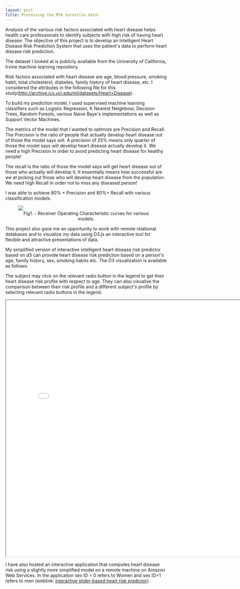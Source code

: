 ```yaml
---
layout: post
Title: Processing the MTA turnstile data!
---
```


<style>
   img {
       display: block;
       margin: auto;
   }
</style>


Analysis of the various risk factors associated with heart disease helps health care professionals to identify subjects with high risk of having heart disease. 
The objective of this project is to develop an Intelligent Heart Disease Risk Prediction System that uses the patient's data to perform heart disease risk prediction.

The dataset I looked at is publicly available from the University of California, Irvine machine learning repository.

Risk factors associated with heart disease are age, blood pressure, smoking habit, total cholesterol, diabetes, family history of heart disease, etc. I considered the attributes in the following file for this study(http://archive.ics.uci.edu/ml/datasets/Heart+Disease).

To build my prediction model, I used supervised machine learning classifiers such as Logistic Regression, K Nearest Neighbour, Decision Trees, Random Forests, various Naive Baye's implementations as well as Support Vector Machines.

The metrics of the model that I wanted to optimize are Precision and Recall. The Precision is the ratio of people that actually develop heart disease out of those the model says will. A precision of 25% means only quarter of those the model says will develop heart disease actually develop it. We need a high Precision in order to avoid predicting heart disease for healthy people!

The recall is the ratio of those the model says will get heart disease out of those who actually will develop it. It essentially means how successful are we at picking out those who will develop heart disease from the population. We need high Recall in order not to miss any diseased person!

I was able to achieve 80% + Precision and 80%+ Recall with various classification models.

<figure>
   <img src="{{ site.baseurl }}/images/mcnulty_roc_curves_for_various_models.png">
  <figcaption style="text-align:center;">Fig1. - Receiver Operating Characteristic curves for various models.</figcaption>
</figure>

This project also gave me an opportunity to work with remote relational databases and to visualize my data using D3.js an interactive tool for flexible and attractive presentations of data.

My simplified version of interactive intelligent heart disease risk predictor based on d3 can provide heart disease risk prediction based on a person's age, family history, sex, smoking habits etc. The D3 visualization is available as follows:


The subject may click on the relevant radio button in the legend to get their heart disease risk profile with respect to age. They can also visualise the comparison between their risk profile and a different subject's profile by selecting relevant radio buttons in the legend.  

<iframe src="{{ site.baseurl }}/images/html/indextest4.html" width="800" height="800" scrolling="yes"></iframe>


I have also hosted an interactive application that computes heart disease risk using a slightly more simplified model on a remote machine on Amazon Web Services. In the application sex ID = 0 refers to Women and sex ID=1 refers to men (weblink: [interactive slider-based heart risk predictor](http://54.149.139.144/)).
